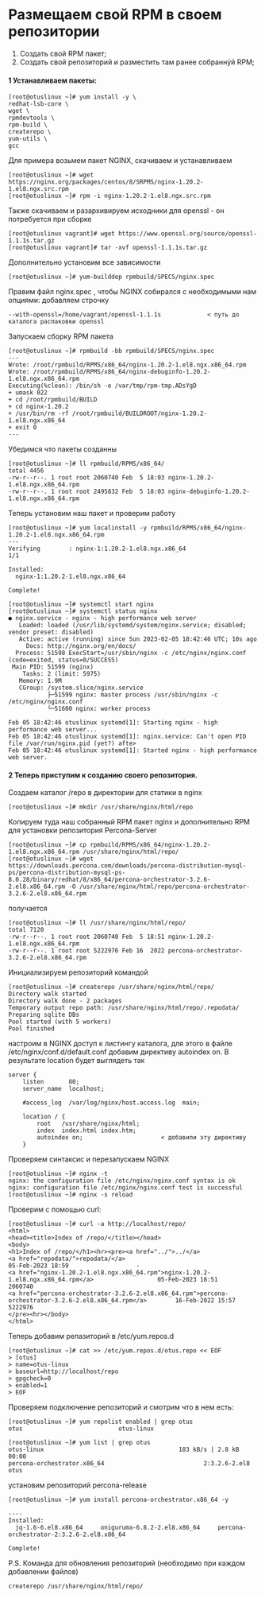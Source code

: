 # Размещаем свой RPM в своем репозитории
1) Создать свой RPM пакет; 
2) Создать свой репозиторий и разместить там ранее собраннýй RPM; 

#### 1 Устанавливаем пакеты:
```
[root@otuslinux ~]# yum install -y \
redhat-lsb-core \
wget \
rpmdevtools \
rpm-build \
createrepo \
yum-utils \
gcc
```
Для примера возьмем пакет NGINX, скачиваем и устанавливаем
```
[root@otuslinux ~]# wget https://nginx.org/packages/centos/8/SRPMS/nginx-1.20.2-1.el8.ngx.src.rpm
[root@otuslinux ~]# rpm -i nginx-1.20.2-1.el8.ngx.src.rpm
```
Также скачиваем и разархивируем исходники для openssl - он потребуется при сборке
```
[root@otuslinux vagrant]# wget https://www.openssl.org/source/openssl-1.1.1s.tar.gz
[root@otuslinux vagrant]# tar -xvf openssl-1.1.1s.tar.gz
```
Дополнительно установим все зависимости
```
[root@otuslinux ~]# yum-builddep rpmbuild/SPECS/nginx.spec
```
Правим файл nginx.spec , чтобы NGINX собирался с необходимыми нам опциями: добавляем строчку 
```
--with-openssl=/home/vagrant/openssl-1.1.1s             < путь до каталога распаковки openssl
```
Запускаем сборку RPM пакета
```
[root@otuslinux ~]# rpmbuild -bb rpmbuild/SPECS/nginx.spec
---
Wrote: /root/rpmbuild/RPMS/x86_64/nginx-1.20.2-1.el8.ngx.x86_64.rpm
Wrote: /root/rpmbuild/RPMS/x86_64/nginx-debuginfo-1.20.2-1.el8.ngx.x86_64.rpm
Executing(%clean): /bin/sh -e /var/tmp/rpm-tmp.ADsYgD
+ umask 022
+ cd /root/rpmbuild/BUILD
+ cd nginx-1.20.2
+ /usr/bin/rm -rf /root/rpmbuild/BUILDROOT/nginx-1.20.2-1.el8.ngx.x86_64
+ exit 0
---
```
Убедимся что пакеты созданны
```
[root@otuslinux ~]# ll rpmbuild/RPMS/x86_64/
total 4456
-rw-r--r--. 1 root root 2060740 Feb  5 18:03 nginx-1.20.2-1.el8.ngx.x86_64.rpm
-rw-r--r--. 1 root root 2495832 Feb  5 18:03 nginx-debuginfo-1.20.2-1.el8.ngx.x86_64.rpm
```
Теперь установим наш пакет и проверим работу
```
[root@otuslinux ~]# yum localinstall -y rpmbuild/RPMS/x86_64/nginx-1.20.2-1.el8.ngx.x86_64.rpm
---
Verifying        : nginx-1:1.20.2-1.el8.ngx.x86_64                                                1/1 

Installed:
  nginx-1:1.20.2-1.el8.ngx.x86_64                                                                       

Complete!

[root@otuslinux ~]# systemctl start nginx
[root@otuslinux ~]# systemctl status nginx
● nginx.service - nginx - high performance web server
   Loaded: loaded (/usr/lib/systemd/system/nginx.service; disabled; vendor preset: disabled)
   Active: active (running) since Sun 2023-02-05 18:42:46 UTC; 10s ago
     Docs: http://nginx.org/en/docs/
  Process: 51598 ExecStart=/usr/sbin/nginx -c /etc/nginx/nginx.conf (code=exited, status=0/SUCCESS)
 Main PID: 51599 (nginx)
    Tasks: 2 (limit: 5975)
   Memory: 1.9M
   CGroup: /system.slice/nginx.service
           ├─51599 nginx: master process /usr/sbin/nginx -c /etc/nginx/nginx.conf
           └─51600 nginx: worker process

Feb 05 18:42:46 otuslinux systemd[1]: Starting nginx - high performance web server...
Feb 05 18:42:46 otuslinux systemd[1]: nginx.service: Can't open PID file /var/run/nginx.pid (yet?) afte>
Feb 05 18:42:46 otuslinux systemd[1]: Started nginx - high performance web server.
```

#### 2 Теперь приступим к созданию своего репозитория.

Создаем каталог /repo в директории для статики в nginx
```
[root@otuslinux ~]# mkdir /usr/share/nginx/html/repo
```
Копируем туда наш собранный RPM пакет nginx и дополнительно RPM для установки репозитория Percona-Server
```
[root@otuslinux ~]# cp rpmbuild/RPMS/x86_64/nginx-1.20.2-1.el8.ngx.x86_64.rpm /usr/share/nginx/html/repo/
[root@otuslinux ~]# wget https://downloads.percona.com/downloads/percona-distribution-mysql-ps/percona-distribution-mysql-ps-8.0.28/binary/redhat/8/x86_64/percona-orchestrator-3.2.6-2.el8.x86_64.rpm -O /usr/share/nginx/html/repo/percona-orchestrator-3.2.6-2.el8.x86_64.rpm
```
получается
```
[root@otuslinux ~]# ll /usr/share/nginx/html/repo/
total 7120
-rw-r--r--. 1 root root 2060740 Feb  5 18:51 nginx-1.20.2-1.el8.ngx.x86_64.rpm
-rw-r--r--. 1 root root 5222976 Feb 16  2022 percona-orchestrator-3.2.6-2.el8.x86_64.rpm
```
Инициализируем репозиторий командой
```
[root@otuslinux ~]# createrepo /usr/share/nginx/html/repo/
Directory walk started
Directory walk done - 2 packages
Temporary output repo path: /usr/share/nginx/html/repo/.repodata/
Preparing sqlite DBs
Pool started (with 5 workers)
Pool finished
```
настроим в NGINX доступ к листингу каталога, для этого в файле /etc/nginx/conf.d/default.conf добавим директиву autoindex on. В результате location будет выглядеть так
```
server {
    listen       80;
    server_name  localhost;

    #access_log  /var/log/nginx/host.access.log  main;

    location / {
        root   /usr/share/nginx/html;
        index  index.html index.htm;
        autoindex on;                      < добавили эту директиву
    }
```
Проверяем синтаксис и перезапускаем NGINX
```
[root@otuslinux ~]# nginx -t
nginx: the configuration file /etc/nginx/nginx.conf syntax is ok
nginx: configuration file /etc/nginx/nginx.conf test is successful
[root@otuslinux ~]# nginx -s reload
```
Проверим с помощью curl:
```
[root@otuslinux ~]# curl -a http://localhost/repo/
<html>
<head><title>Index of /repo/</title></head>
<body>
<h1>Index of /repo/</h1><hr><pre><a href="../">../</a>
<a href="repodata/">repodata/</a>                                          05-Feb-2023 18:59                   -
<a href="nginx-1.20.2-1.el8.ngx.x86_64.rpm">nginx-1.20.2-1.el8.ngx.x86_64.rpm</a>                  05-Feb-2023 18:51             2060740
<a href="percona-orchestrator-3.2.6-2.el8.x86_64.rpm">percona-orchestrator-3.2.6-2.el8.x86_64.rpm</a>        16-Feb-2022 15:57             5222976
</pre><hr></body>
</html>
```
Теперь добавим репазиторий в /etc/yum.repos.d
```
[root@otuslinux ~]# cat >> /etc/yum.repos.d/otus.repo << EOF
> [otus]
> name=otus-linux
> baseurl=http://localhost/repo
> gpgcheck=0
> enabled=1
> EOF
```
Проверяем подключение репозиторий и смотрим что в нем есть:
```
[root@otuslinux ~]# yum repolist enabled | grep otus
otus                           otus-linux

[root@otuslinux ~]# yum list | grep otus
otus-linux                                      183 kB/s | 2.8 kB     00:00    
percona-orchestrator.x86_64                            2:3.2.6-2.el8                                              otus            
```
установим репозиторий percona-release
```
[root@otuslinux ~]# yum install percona-orchestrator.x86_64 -y

----
Installed:
  jq-1.6-6.el8.x86_64     oniguruma-6.8.2-2.el8.x86_64     percona-orchestrator-2:3.2.6-2.el8.x86_64    

Complete!
```
P.S. Команда для обновления репозиторий (необходимо при каждом добавлении файлов)
```
createrepo /usr/share/nginx/html/repo/
```
